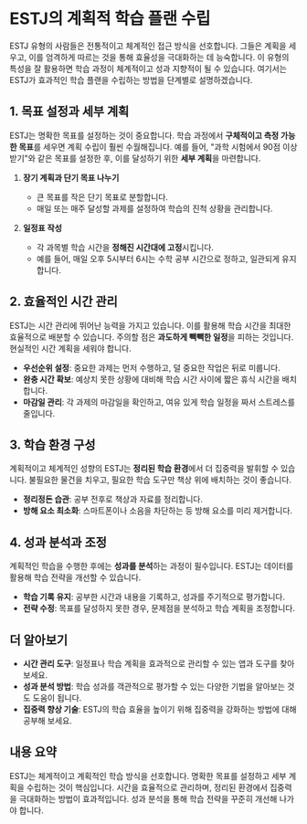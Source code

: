 # ESTJ의 계획적 학습 플랜 수립

ESTJ 유형의 사람들은 전통적이고 체계적인 접근 방식을 선호합니다. 그들은 계획을 세우고, 이를 엄격하게 따르는 것을 통해 효율성을 극대화하는 데 능숙합니다. 이 유형의 특성을 잘 활용하면 학습 과정이 체계적이고 성과 지향적이 될 수 있습니다. 여기서는 ESTJ가 효과적인 학습 플랜을 수립하는 방법을 단계별로 설명하겠습니다.

## 1. 목표 설정과 세부 계획
ESTJ는 명확한 목표를 설정하는 것이 중요합니다. 학습 과정에서 **구체적이고 측정 가능한 목표**를 세우면 계획 수립이 훨씬 수월해집니다. 예를 들어, "과학 시험에서 90점 이상 받기"와 같은 목표를 설정한 후, 이를 달성하기 위한 **세부 계획**을 마련합니다.

1. **장기 계획과 단기 목표 나누기**
   - 큰 목표를 작은 단기 목표로 분할합니다.
   - 매일 또는 매주 달성할 과제를 설정하여 학습의 진척 상황을 관리합니다.

2. **일정표 작성**
   - 각 과목별 학습 시간을 **정해진 시간대에 고정**시킵니다.
   - 예를 들어, 매일 오후 5시부터 6시는 수학 공부 시간으로 정하고, 일관되게 유지합니다.

## 2. 효율적인 시간 관리
ESTJ는 시간 관리에 뛰어난 능력을 가지고 있습니다. 이를 활용해 학습 시간을 최대한 효율적으로 배분할 수 있습니다. 주의할 점은 **과도하게 빽빽한 일정**을 피하는 것입니다. 현실적인 시간 계획을 세워야 합니다.

- **우선순위 설정**: 중요한 과제는 먼저 수행하고, 덜 중요한 작업은 뒤로 미룹니다.
- **완충 시간 확보**: 예상치 못한 상황에 대비해 학습 시간 사이에 짧은 휴식 시간을 배치합니다.
- **마감일 관리**: 각 과제의 마감일을 확인하고, 여유 있게 학습 일정을 짜서 스트레스를 줄입니다.

## 3. 학습 환경 구성
계획적이고 체계적인 성향의 ESTJ는 **정리된 학습 환경**에서 더 집중력을 발휘할 수 있습니다. 불필요한 물건을 치우고, 필요한 학습 도구만 책상 위에 배치하는 것이 좋습니다.

- **정리정돈 습관**: 공부 전후로 책상과 자료를 정리합니다.
- **방해 요소 최소화**: 스마트폰이나 소음을 차단하는 등 방해 요소를 미리 제거합니다.

## 4. 성과 분석과 조정
계획적인 학습을 수행한 후에는 **성과를 분석**하는 과정이 필수입니다. ESTJ는 데이터를 활용해 학습 전략을 개선할 수 있습니다.

- **학습 기록 유지**: 공부한 시간과 내용을 기록하고, 성과를 주기적으로 평가합니다.
- **전략 수정**: 목표를 달성하지 못한 경우, 문제점을 분석하고 학습 계획을 조정합니다.

## 더 알아보기
- **시간 관리 도구**: 일정표나 학습 계획을 효과적으로 관리할 수 있는 앱과 도구를 찾아보세요.
- **성과 분석 방법**: 학습 성과를 객관적으로 평가할 수 있는 다양한 기법을 알아보는 것도 도움이 됩니다.
- **집중력 향상 기술**: ESTJ의 학습 효율을 높이기 위해 집중력을 강화하는 방법에 대해 공부해 보세요.

## 내용 요약
ESTJ는 체계적이고 계획적인 학습 방식을 선호합니다. 명확한 목표를 설정하고 세부 계획을 수립하는 것이 핵심입니다. 시간을 효율적으로 관리하며, 정리된 환경에서 집중력을 극대화하는 방법이 효과적입니다. 성과 분석을 통해 학습 전략을 꾸준히 개선해 나가야 합니다.